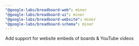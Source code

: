 ```yaml
---
"@google-labs/breadboard-web": minor
"@google-labs/breadboard-ui": minor
"@google-labs/breadboard-website": minor
"@google-labs/breadboard-schema": minor
---
```


Add support for website embeds of boards & YouTube videos
